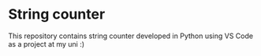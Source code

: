 # String counter

This repository contains string counter developed in Python using VS Code as a project at my uni :)
